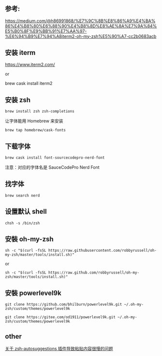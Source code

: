 #

## 参考:

<https://medium.com/@h86991868/%E7%9C%8B%E8%86%A9%E4%BA%86%E4%B8%80%E6%88%90%E4%B8%8D%E8%AE%8A%E7%9A%84%E5%B0%8F%E9%BB%91%E7%AA%97-%E6%94%B9%E7%94%A8iterm2-oh-my-zsh%E5%90%A7-cc2b0683acb>

## 安装 iterm

<https://www.iterm2.com/>

or

brew cask install iterm2

## 安装 zsh

`brew install zsh zsh-completions`

让字体能用 Homebrew 来安装

`brew tap homebrew/cask-fonts`

## 下载字体

`brew cask install font-sourcecodepro-nerd-font`

注意：对应的字体名是 SauceCodePro Nerd Font

## 找字体

`brew search nerd`

## 设置默认 shell

`chsh -s /bin/zsh`

## 安裝 oh-my-zsh

`sh -c "$(curl -fsSL https://raw.githubusercontent.com/robbyrussell/oh-my-zsh/master/tools/install.sh)"`

or

`sh -c "$(curl -fsSL https://raw.github.com/robbyrussell/oh-my-zsh/master/tools/install.sh)"`

## 安裝 powerlevel9k

`git clone https://github.com/bhilburn/powerlevel9k.git ~/.oh-my-zsh/custom/themes/powerlevel9k`

`git clone https://gitee.com/od1911/powerlevel9k.git ~/.oh-my-zsh/custom/themes/powerlevel9k`

## other

[关于 zsh-autosuggestions 插件导致粘贴内容很慢的问题](https://github.com/zsh-users/zsh-autosuggestions/issues/238)
